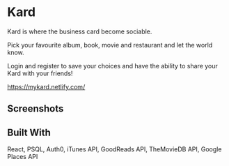 # Kard

Kard is where the business card become sociable.

Pick your favourite album, book, movie and restaurant and let the
world know.

Login and register to save your choices and have the ability to share your Kard with your friends!

https://mykard.netlify.com/

## Screenshots

## Built With

React, PSQL, Auth0, iTunes API, GoodReads API, TheMovieDB API, Google Places API
